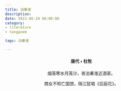 ```yaml
---
title: 泊秦淮
description:
date: 2022-06-29 00:00:00
category:
- literature
- tangpoem

tags: 泊秦淮

---
```


<div id="poem-author">
唐代 • 杜牧
</div>
<div id="poem-body">
<p class="poem-paragraph">烟笼寒水月笼沙，夜泊秦淮近酒家。</p>
<p class="poem-paragraph">商女不知亡国恨，隔江犹唱《后庭花》。</p>

</div>

<style>

#poem-author {
    width: 100%;
    text-align: center;
    margin: 20px 0;
    font-weight: bold;
}
#poem-body {
    width: 100%;
    text-align: center;
}
.poem-paragraph {
    font-family: "仿宋"
}

</style>